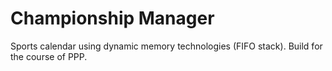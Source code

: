 # Championship Manager
Sports calendar using dynamic memory technologies (FIFO stack). Build for the course of PPP.
